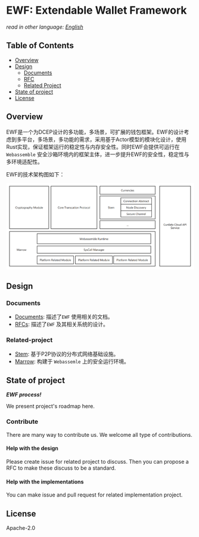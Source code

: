 # EWF: Extendable Wallet Framework

*read in other language: [English](README.en.md)*

## Table of Contents

- [Overview](#Overview)
- [Design](#Design)
  - [Documents](#Documents)
  - [RFC](#RFC)
  - [Related Project](#Related-project)
- [State of project](#state-of-project)
- [License](#License)

## Overview

EWF是一个为DCEP设计的多功能，多场景，可扩展的钱包框架。EWF的设计考虑到多平台，多场景，多功能的需求，采用基于Actor模型的模块化设计，使用Rust实现，保证框架运行的稳定性与内存安全性。同时EWF会提供可运行在 `Webassemble` 安全沙箱环境内的框架主体，进一步提升EWF的安全性，稳定性与多环境适配性。

EWF的技术架构图如下：

![image-20200902231242774](./docs/assets/image-20200902231242774.png)

## Design

### Documents

- [Documents](#Whitepaper): 描述了`EWF` 使用相关的文档。
- [RFCs](https://github.com/Curdata-project/Curdata/tree/master/rfcs): 描述了`EWF` 及其相关系统的设计。

### Related-project

- [Stem](https://github.com/Yinet-project/Stem): 基于P2P协议的分布式网络基础设施。
- [Marrow](https://github.com/Yinet-project/marrow): 构建于 `Webassemle` 上的安全运行环境。

## State of project

***EWF process!***

We present project's roadmap here.

### Contribute

There are many way to contribute us. We welcome all type of contributions.

#### Help with the design

Please create issue for related project to discuss. Then you can propose a RFC
to make these discuss to be a standard.

#### Help with the implementations

You can make issue and pull request for related implementation project.

## License

Apache-2.0